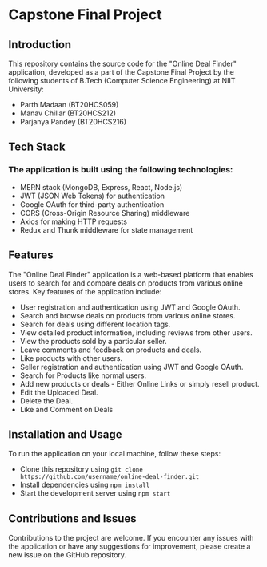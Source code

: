 # Capstone Final Project
## Introduction
This repository contains the source code for the "Online Deal Finder" application, developed as a part of the Capstone Final Project by the following students of B.Tech (Computer Science Engineering) at NIIT University:
- Parth Madaan (BT20HCS059)
- Manav Chillar (BT20HCS212)
- Parjanya Pandey (BT20HCS216)

## Tech Stack
### The application is built using the following technologies:

- MERN stack (MongoDB, Express, React, Node.js)
- JWT (JSON Web Tokens) for authentication
- Google OAuth for third-party authentication
- CORS (Cross-Origin Resource Sharing) middleware
- Axios for making HTTP requests
- Redux and Thunk middleware for state management

## Features
The "Online Deal Finder" application is a web-based platform that enables users to search for and compare deals on products from various online stores. Key features of the application include:

- User registration and authentication using JWT and Google OAuth.
- Search and browse deals on products from various online stores.
- Search for deals using different location tags.
- View detailed product information, including reviews from other users.
- View the products sold by a particular seller.
- Leave comments and feedback on products and deals.
- Like products with other users.
- Seller registration and authentication using JWT and Google OAuth.
- Search for Products like normal users.
- Add new products or deals - Either Online Links or simply resell product.
- Edit the Uploaded Deal.
- Delete the Deal.
- Like and Comment on Deals

## Installation and Usage
To run the application on your local machine, follow these steps:

- Clone this repository using `git clone https://github.com/username/online-deal-finder.git`
- Install dependencies using `npm install`
- Start the development server using `npm start`

## Contributions and Issues
Contributions to the project are welcome. If you encounter any issues with the application or have any suggestions for improvement, please create a new issue on the GitHub repository.

 